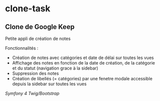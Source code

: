 # clone-task
 
## Clone de Google Keep

Petite appli de création de notes

Fonctionnalités : 

- Création de notes avec catégories et date de délai sur toutes les vues
- Affichage des notes en fonction de la date de création, de la catégorie et du statut (navigation grace à la sidebar)
- Suppression des notes
- Création de libellés (= catégories) par une fenetre modale accessible depuis la sidebar sur toutes les vues

*Symfony 4*
*Twig/Bootstrap*